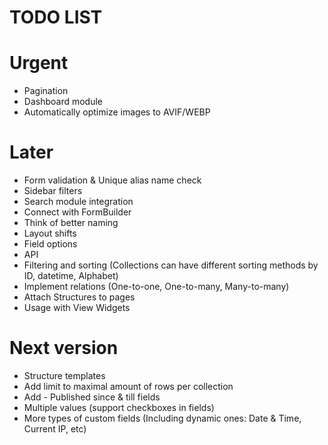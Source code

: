 TODO LIST
=========

# Urgent

* Pagination
* Dashboard module
* Automatically optimize images to AVIF/WEBP

# Later

* Form validation & Unique alias name check
* Sidebar filters
* Search module integration
* Connect with FormBuilder
* Think of better naming
* Layout shifts
* Field options
* API
* Filtering and sorting (Collections can have different sorting methods by ID, datetime, Alphabet)
* Implement relations (One-to-one, One-to-many, Many-to-many)
* Attach Structures to pages
* Usage with View Widgets

# Next version

* Structure templates
* Add limit to maximal amount of rows per collection
* Add - Published since & till fields
* Multiple values (support checkboxes in fields)
* More types of custom fields (Including dynamic ones: Date & Time, Current IP, etc)